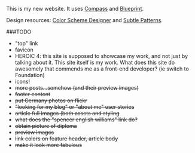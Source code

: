 This is my new website. It uses [Compass](http://compass-style.org/) and [Blueprint](http://blueprintcss.org/).

Design resources: [Color Scheme Designer](http://colorschemedesigner.com/) and [Subtle Patterns](http://subtlepatterns.com/).


###TODO

- "top" link
- favicon
- HEROIC 4: this site is supposed to showcase my work, and not just by talking about it. This site itself is my work. What does this site do awesomely that commends me as a front-end developer? (ie switch to Foundation)
- icons!
- <strike>more posts...somehow (and their preview images)</strike>
- <strike>footer content</strike>
- <strike>put Germany photos on flickr<strike>
- <strike>"looking for my blog" or "about me" user stories</strike>
- <strike>article full images (both assets and styling</strike>
- <strike>what does the "spencer english williams" link do?</strike>
- <strike>obtain picture of diploma</strike>
- <strike>preview images</strike>
- <strike>link colors on feature header, article body</strike>
- <strike>make it look more fabulous</strike>
